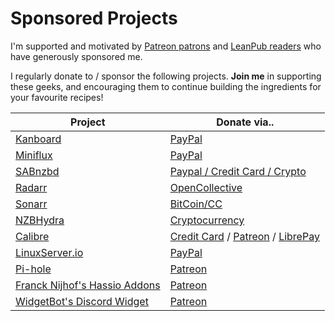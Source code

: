 # Sponsored Projects

I'm supported and motivated by [Patreon patrons](https://www.patreon.com/funkypenguin) and [LeanPub readers](https://leanpub.com/geeks-cookbook) who have generously sponsored me.

I regularly donate to / sponsor the following projects. **Join me** in supporting these geeks, and encouraging them to continue building the ingredients for your favourite recipes!

| Project | Donate via..      
| ------------- |-------------|
| [Kanboard](https://geek-cookbook.funkypenguin.co.nz/recipes/kanboard/)      | [PayPal](https://kanboard.org/#donations)
| [Miniflux](https://geek-cookbook.funkypenguin.co.nz/recipes/miniflux/)     | [PayPal](https://miniflux.net/#donations)
| [SABnzbd](https://geek-cookbook.funkypenguin.co.nz/recipes/autopirate/sabnzbd/) | [Paypal / Credit Card / Crypto](https://sabnzbd.org/donate/)
| [Radarr](https://geek-cookbook.funkypenguin.co.nz/recipes/autopirate/radarr/)     | [OpenCollective](https://opencollective.com/radarr#budget)
| [Sonarr](https://geek-cookbook.funkypenguin.co.nz/recipes/autopirate/sonarr/) | [BitCoin/CC](https://sonarr.tv/donate)
| [NZBHydra](https://geek-cookbook.funkypenguin.co.nz/recipes/autopirate/nzbhydra/) | [Cryptocurrency](https://github.com/theotherp/nzbhydra2)
| [Calibre](https://calibre-ebook.com/) | [Credit Card](https://calibre-ebook.com/donate) / [Patreon](https://www.patreon.com/kovidgoyal) / [LibrePay](https://liberapay.com/kovidgoyal/donate)
| [LinuxServer.io](https://www.linuxserver.io) | [PayPal](https://www.linuxserver.io/donate)
| [Pi-hole](https://pi-hole.net/) | [Patreon](https://www.patreon.com/pihole/posts)
| [Franck Nijhof's Hassio Addons](https://www.frenck.nl/about/franck-nijhof/) | [Patreon](https://www.patreon.com/frenck/overview)
| [WidgetBot's Discord Widget](https://widgetbot.io/) | [Patreon](https://www.patreon.com/widgetbot/overview)


